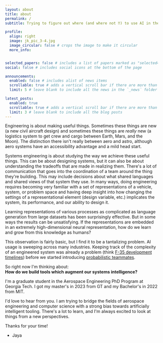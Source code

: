 ```yaml
---
layout: about
title: about
permalink: /
subtitle: Trying to figure out where (and where not ‼️) to use AI in the design of aerospace systems.

profile:
  align: right
  image: jk_pic_3-4.jpg
  image_circular: false # crops the image to make it circular
  more_info:


selected_papers: false # includes a list of papers marked as "selected={true}"
social: false # includes social icons at the bottom of the page

announcements:
  enabled: false # includes alist of news items
  scrollable: true # adds a vertical scroll bar if there are more than 3 news items
  limit: 5 # leave blank to include all the news in the `_news` folder

latest_posts:
  enabled: true
  scrollable: true # adds a vertical scroll bar if there are more than 3 new posts items
  limit: 3 # leave blank to include all the blog posts
---
```


Engineering is about making useful things. Sometimes these things are new (a new civil aircraft design) and sometimes these things are *really* new (a logistics system to get crew and cargo between Earth, Mars, and the Moon). The distinction there isn't really between aero and astro, although aero systems have an accessibility advantage and a mild head start.

Systems engineering is about studying the way we achieve these useful things.
This can be about designing systems, but it can also be about understanding the tradeoffs that are made in realizing them.
There's a lot of communication that goes into the coordination of a team around the thing they're building. This may include decisions about what shared languages and shared views of that system they use.
In many ways, doing engineering requires becoming very familiar with a set of representations of a vehicle, system, or problem space and having deep insight into how changing the settings of a representational element (design variable, etc.) implicates the system, its performance, and our ability to design it.

Learning representations of various processes as complicated as language generation from large datasets has been surprisingly effective. But in some ways the results can be unsatisfying. If the representations are embedded in an extremely high-dimensional neural representation, how do we learn and grow from this knowledge as humans?

This observation is fairly basic, but I find it to be a tantalizing problem. AI usage is sweeping across many industries. Keeping track of the complexity of an engineered system was already a problem (think [F-35 development timelines](https://www.popularmechanics.com/military/aviation/a60191999/f-35-development-road/)) before we started introducing [probabilistic teammates](https://engtechnica.com/p-1-ai-comes-out-of-stealth-to-build-agi-for-engineering-design/).

So right now I'm thinking about:  
**How do we build tools which augment our systems intelligence?**

I'm a graduate student in the Aerospace Engineering PhD Program at Georgia Tech. I got my master's in 2023 from GT and my Bachelor's in 2022 from MIT.

I'd love to hear from you. I am trying to bridge the fields of aerospace engineering and computer science with a strong bias towards artificially intelligent tooling. There's a lot to learn, and I'm always excited to look at things from a new perspectives.

Thanks for your time!

- Jaya